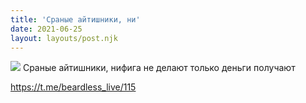 ```yaml
---
title: 'Сраные айтишники, ни'
date: 2021-06-25
layout: layouts/post.njk
---
```


![](https://i.ibb.co/vJFCsfN/file-52.jpg)
Сраные айтишники, нифига не делают только деньги получают

https://t.me/beardless_live/115